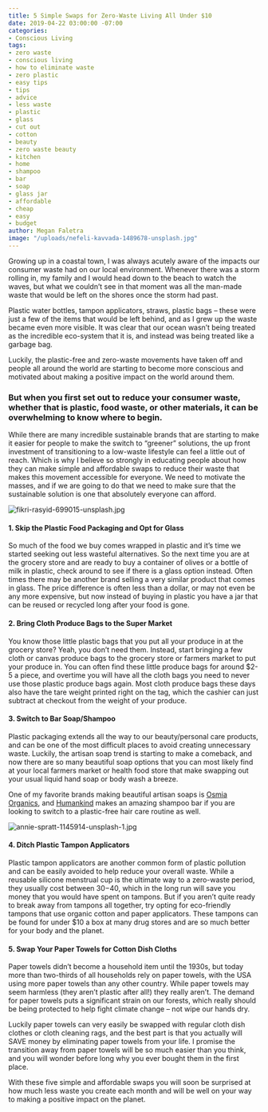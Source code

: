 ```yaml
---
title: 5 Simple Swaps for Zero-Waste Living All Under $10
date: 2019-04-22 03:00:00 -07:00
categories:
- Conscious Living
tags:
- zero waste
- conscious living
- how to eliminate waste
- zero plastic
- easy tips
- tips
- advice
- less waste
- plastic
- glass
- cut out
- cotton
- beauty
- zero waste beauty
- kitchen
- home
- shampoo
- bar
- soap
- glass jar
- affordable
- cheap
- easy
- budget
author: Megan Faletra
image: "/uploads/nefeli-kavvada-1489678-unsplash.jpg"
---
```


Growing up in a coastal town, I was always acutely aware of the impacts our consumer waste had on our local environment. Whenever there was a storm rolling in, my family and I would head down to the beach to watch the waves, but what we couldn’t see in that moment was all the man-made waste that would be left on the shores once the storm had past. 

Plastic water bottles, tampon applicators, straws, plastic bags – these were just a few of the items that would be left behind, and as I grew up the waste became even more visible. It was clear that our ocean wasn’t being treated as the incredible eco-system that it is, and instead was being treated like a garbage bag.

Luckily, the plastic-free and zero-waste movements have taken off and people all around the world are starting to become more conscious and motivated about making a positive impact on the world around them. 

### But when you first set out to reduce your consumer waste, whether that is plastic, food waste, or other materials, it can be overwhelming to know where to begin. 

While there are many incredible sustainable brands that are starting to make it easier for people to make the switch to “greener” solutions, the up front investment of transitioning to a low-waste lifestyle can feel a little out of reach. Which is why I believe so strongly in educating people about how they can make simple and affordable swaps to reduce their waste that makes this movement accessible for everyone. We need to motivate the masses, and if we are going to do that we need to make sure that the sustainable solution is one that absolutely everyone can afford. 

![fikri-rasyid-699015-unsplash.jpg](/uploads/fikri-rasyid-699015-unsplash.jpg)

#### 1. Skip the Plastic Food Packaging and Opt for Glass

So much of the food we buy comes wrapped in plastic and it’s time we started seeking out less wasteful alternatives. So the next time you are at the grocery store and are ready to buy a container of olives or a bottle of milk in plastic, check around to see if there is a glass option instead. Often times there may be another brand selling a very similar product that comes in glass. The price difference is often less than a dollar, or may not even be any more expensive, but now instead of buying in plastic you have a jar that can be reused or recycled long after your food is gone.

#### 2. Bring Cloth Produce Bags to the Super Market

You know those little plastic bags that you put all your produce in at the grocery store? Yeah, you don’t need them. Instead, start bringing a few cloth or canvas produce bags to the grocery store or farmers market to put your produce in. You can often find these little produce bags for around $2-5 a piece, and overtime you will have all the cloth bags you need to never use those plastic produce bags again. Most cloth produce bags these days also have the tare weight printed right on the tag, which the cashier can just subtract at checkout from the weight of your produce.

#### 3. Switch to Bar Soap/Shampoo

Plastic packaging extends all the way to our beauty/personal care products, and can be one of the most difficult places to avoid creating unnecessary waste. Luckily, the artisan soap trend is starting to make a comeback, and now there are so many beautiful soap options that you can most likely find at your local farmers market or health food store that make swapping out your usual liquid hand soap or body wash a breeze.

One of my favorite brands making beautiful artisan soaps is [Osmia Organics](https://osmiaorganics.com/), and [Humankind](https://byhumankind.com/products/shampoo) makes an amazing shampoo bar if you are looking to switch to a plastic-free hair care routine as well.

![annie-spratt-1145914-unsplash-1.jpg](/uploads/annie-spratt-1145914-unsplash-1.jpg)

#### 4. Ditch Plastic Tampon Applicators

Plastic tampon applicators are another common form of plastic pollution and can be easily avoided to help reduce your overall waste. While a reusable silicone menstrual cup is the ultimate way to a zero-waste period, they usually cost between $30-$40, which in the long run will save you money that you would have spent on tampons. But if you aren’t quite ready to break away from tampons all together, try opting for eco-friendly tampons that use organic cotton and paper applicators. These tampons can be found for under $10 a box at many drug stores and are so much better for your body and the planet.

#### 5. Swap Your Paper Towels for Cotton Dish Cloths 

Paper towels didn’t become a household item until the 1930s, but today more than two-thirds of all households rely on paper towels, with the USA using more paper towels than any other country. While paper towels may seem harmless (they aren’t plastic after all!) they really aren’t. The demand for paper towels puts a significant strain on our forests, which really should be being protected to help fight climate change – not wipe our hands dry. 

Luckily paper towels can very easily be swapped with regular cloth dish clothes or cloth cleaning rags, and the best part is that you actually will SAVE money by eliminating paper towels from your life. I promise the transition away from paper towels will be so much easier than you think, and you will wonder before long why you ever bought them in the first place.

With these five simple and affordable swaps you will soon be surprised at how much less waste you create each month and will be well on your way to making a positive impact on the planet.